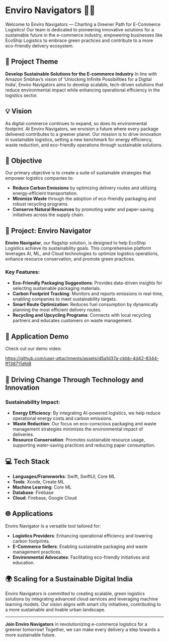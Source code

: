 # Enviro Navigators 🌱🚚
Welcome to Enviro Navigators — Charting a Greener Path for E-Commerce Logistics!
Our team is dedicated to pioneering innovative solutions for a sustainable future in the e-commerce industry, empowering businesses like EcoShip Logistics to embrace green practices and contribute to a more eco-friendly delivery ecosystem.

## 🌟 Project Theme
**Develop Sustainable Solutions for the E-commerce Industry** 
In line with Amazon Smbhav’s vision of ‘Unlocking Infinite Possibilities for a Digital India’, Enviro Navigators aims to develop scalable, tech-driven solutions that reduce environmental impact while enhancing operational efficiency in the logistics sector.

## 💡 Vision
As digital commerce continues to expand, so does its environmental footprint. At Enviro Navigators, we envision a future where every package delivered contributes to a greener planet. Our mission is to drive innovation in sustainable logistics, setting a new benchmark for energy efficiency, waste reduction, and eco-friendly operations through sustainable solutions.

## 🎯 Objective
Our primary objective is to create a suite of sustainable strategies that empower logistics companies to:
- **Reduce Carbon Emissions** by optimizing delivery routes and utilizing energy-efficient transportation.
- **Minimize Waste** through the adoption of eco-friendly packaging and robust recycling programs.
- **Conserve Natural Resources** by promoting water and paper-saving initiatives across the supply chain.

## 🚀 Project: Enviro Navigator
**Enviro Navigator**, our flagship solution, is designed to help EcoShip Logistics achieve its sustainability goals. This comprehensive platform leverages AI, ML, and Cloud technologies to optimize logistics operations, enhance resource conservation, and promote green practices.

### Key Features:
- **Eco-Friendly Packaging Suggestions**: Provides data-driven insights for selecting sustainable packaging materials.
- **Carbon Footprint Tracking**: Monitors and reports emissions in real-time, enabling companies to meet sustainability targets.
- **Smart Route Optimization**: Reduces fuel consumption by dynamically planning the most efficient delivery routes.
- **Recycling and Upcycling Programs**: Connects with local recycling partners and educates customers on waste management.

## 📱 Application Demo
Check out our demo video:


https://github.com/user-attachments/assets/d5a1d37a-cbbb-4d42-8344-ff138711dfd8



## 🌿 Driving Change Through Technology and Innovation
### Sustainability Impact:
- **Energy Efficiency**: By integrating AI-powered logistics, we help reduce operational energy costs and carbon emissions.
- **Waste Reduction**: Our focus on eco-conscious packaging and waste management strategies minimizes the environmental impact of deliveries.
- **Resource Conservation**: Promotes sustainable resource usage, supporting water-saving practices and reducing paper consumption.

## 💻 Tech Stack
- **Languages/Frameworks**: Swift, SwiftUI, Core ML
- **Tools**: Xcode, Create ML
- **Machine Learning**: Core ML
- **Database**: Firebase
- **Cloud**: Firebase, Google Cloud

## 🌐 Applications
Enviro Navigator is a versatile tool tailored for:
- **Logistics Providers**: Enhancing operational efficiency and lowering carbon footprints.
- **E-Commerce Sellers**: Enabling sustainable packaging and waste management practices.
- **Environmental Advocates**: Facilitating eco-friendly initiatives and education.

## 🌍 Scaling for a Sustainable Digital India
Enviro Navigators is committed to creating scalable, green logistics solutions by integrating advanced cloud services and leveraging machine learning models. Our vision aligns with smart city initiatives, contributing to a more sustainable and livable urban landscape.

---

**Join Enviro Navigators** in revolutionizing e-commerce logistics for a greener tomorrow! Together, we can make every delivery a step towards a more sustainable future.

